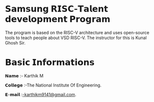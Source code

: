 # 𝗦𝗮𝗺𝘀𝘂𝗻𝗴 𝗥𝗜𝗦𝗖-𝗧𝗮𝗹𝗲𝗻𝘁 𝗱𝗲𝘃𝗲𝗹𝗼𝗽𝗺𝗲𝗻𝘁 𝗣𝗿𝗼𝗴𝗿𝗮𝗺

The program is based on the RISC-V architecture and uses open-source tools to teach people about VSD RISC-V. The instructor for this is Kunal Ghosh Sir.

# 𝗕𝗮𝘀𝗶𝗰 𝗜𝗻𝗳𝗼𝗿𝗺𝗮𝘁𝗶𝗼𝗻𝘀
𝗡𝗮𝗺𝗲   :- Karthik M

𝗖𝗼𝗹𝗹𝗲𝗴𝗲 :-The National Institute Of Engineering.

𝗘-𝗺𝗮𝗶𝗹  :-karthikm9141@gmail.com.
